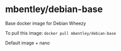 mbentley/debian-base
==================

Base docker image for Debian Wheezy

To pull this image:
`docker pull mbentley/debian-base`

Default image + nano
